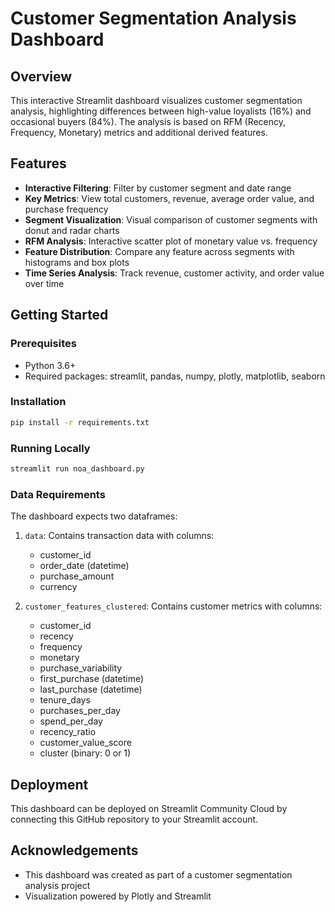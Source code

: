 # Customer Segmentation Analysis Dashboard

## Overview
This interactive Streamlit dashboard visualizes customer segmentation analysis, highlighting differences between high-value loyalists (16%) and occasional buyers (84%). The analysis is based on RFM (Recency, Frequency, Monetary) metrics and additional derived features.

## Features
- **Interactive Filtering**: Filter by customer segment and date range
- **Key Metrics**: View total customers, revenue, average order value, and purchase frequency
- **Segment Visualization**: Visual comparison of customer segments with donut and radar charts
- **RFM Analysis**: Interactive scatter plot of monetary value vs. frequency
- **Feature Distribution**: Compare any feature across segments with histograms and box plots
- **Time Series Analysis**: Track revenue, customer activity, and order value over time

## Getting Started

### Prerequisites
- Python 3.6+
- Required packages: streamlit, pandas, numpy, plotly, matplotlib, seaborn

### Installation
```bash
pip install -r requirements.txt
```

### Running Locally
```bash
streamlit run noa_dashboard.py
```

### Data Requirements
The dashboard expects two dataframes:
1. `data`: Contains transaction data with columns:
   - customer_id
   - order_date (datetime)
   - purchase_amount
   - currency

2. `customer_features_clustered`: Contains customer metrics with columns:
   - customer_id
   - recency
   - frequency
   - monetary
   - purchase_variability
   - first_purchase (datetime)
   - last_purchase (datetime)
   - tenure_days
   - purchases_per_day
   - spend_per_day
   - recency_ratio
   - customer_value_score
   - cluster (binary: 0 or 1)

## Deployment
This dashboard can be deployed on Streamlit Community Cloud by connecting this GitHub repository to your Streamlit account.

## Acknowledgements
- This dashboard was created as part of a customer segmentation analysis project
- Visualization powered by Plotly and Streamlit